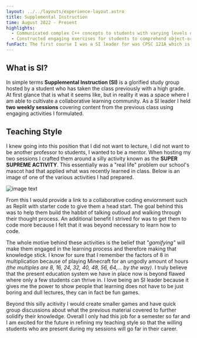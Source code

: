 ```yaml
---
layout: ../../layouts/experience-layout.astro
title: Supplemental Instruction
time: August 2022 - Present
highlights:
  - Communicated complex C++ concepts to students with varying levels of understanding
  - Constructed engaging exercises for students to comprehend object-oriented concepts
funFact: The first course I was a SI leader for was CPSC 121A which is better known as C++ Object Oriented Programming.
---
```


## What is SI?

In simple terms **Supplemental Instruction (SI)** is a glorified study group hosted by a student who has taken the class previously with a high grade. At first glance that is what it seems like, but in reality it was a space where I am able to cultivate a collaborative learning community. As a SI leader I held **two weekly sessions** covering content from the previous class using engaging activities I formulated.

## Teaching Style

I knew going into this position that I did not want to lecture, I did not want to be another professor to students, I wanted to be a mentor. When hosting my two sessions I crafted them around a silly activity known as the **SUPER SUPREME ACTIVITY**. This essentially was a "real life" problem our school's mascot had that applied what was recently learned in class. Below is an image of one of the various activities I had prepared.

![image text](/assets/demos/superActivity.webp)

From this I would provide a link to a collaborative coding enviornment such as Replit with starter code to give them a head start. The goal behind this was to help them build the habbit of talking outloud and walking through their thought process. An additional benefit I strived for was to get them to code more because I felt that it was beyond necessary to learn how to code.

The whole motive behind these activities is the belief that _"gamifying"_ will make them engaged in the learning process and therefore making that knowledge stick. I know for sure that I remember the factors of 8 in multiplication because of playing Minecraft for an ungodly amount of hours _(the multiples are 8, 16, 24, 32, 40, 48, 56, 64,... by the way)_. I truly believe that the present education system we have in place now is beyond flawed where only a few students can thrive in. I love being an SI leader because it gives me the power to show people that learning does not have to be just boring and dull lectures, they can in fact be fun games.

Beyond this silly acitivity I would create smaller games and have quick group discussions about what the previous material covered to further solidify their knowledge. Overall I only had this job for a semester so far and I am excited for the future in refining my teaching style so that the willing students who are present during my sessions will go far in their career.
